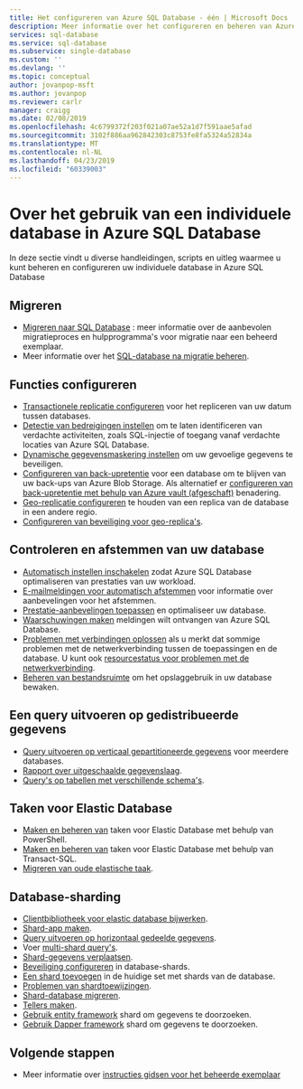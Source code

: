 ```yaml
---
title: Het configureren van Azure SQL Database - één | Microsoft Docs
description: Meer informatie over het configureren en beheren van Azure SQL Database - individuele database
services: sql-database
ms.service: sql-database
ms.subservice: single-database
ms.custom: ''
ms.devlang: ''
ms.topic: conceptual
author: jovanpop-msft
ms.author: jovanpop
ms.reviewer: carlr
manager: craigg
ms.date: 02/08/2019
ms.openlocfilehash: 4c6799372f203f021a07ae52a1d7f591aae5afad
ms.sourcegitcommit: 3102f886aa962842303c8753fe8fa5324a52834a
ms.translationtype: MT
ms.contentlocale: nl-NL
ms.lasthandoff: 04/23/2019
ms.locfileid: "60339003"
---
```

# <a name="how-to-use-a-single-database-in-azure-sql-database"></a>Over het gebruik van een individuele database in Azure SQL Database

In deze sectie vindt u diverse handleidingen, scripts en uitleg waarmee u kunt beheren en configureren uw individuele database in Azure SQL Database

## <a name="migrate"></a>Migreren

- [Migreren naar SQL Database](sql-database-single-database-migrate.md) : meer informatie over de aanbevolen migratieproces en hulpprogramma's voor migratie naar een beheerd exemplaar.
- Meer informatie over het [SQL-database na migratie beheren](sql-database-manage-after-migration.md).

## <a name="configure-features"></a>Functies configureren

- [Transactionele replicatie configureren](replication-to-sql-database.md) voor het repliceren van uw datum tussen databases.
- [Detectie van bedreigingen instellen](sql-database-threat-detection.md) om te laten identificeren van verdachte activiteiten, zoals SQL-injectie of toegang vanaf verdachte locaties van Azure SQL Database.
- [Dynamische gegevensmaskering instellen](sql-database-dynamic-data-masking-get-started-portal.md) om uw gevoelige gegevens te beveiligen.
- [Configureren van back-upretentie](sql-database-long-term-backup-retention-configure.md) voor een database om te blijven van uw back-ups van Azure Blob Storage. Als alternatief er [configureren van back-upretentie met behulp van Azure vault (afgeschaft)](sql-database-long-term-backup-retention-configure-vault.md) benadering.
- [Geo-replicatie configureren](sql-database-geo-replication-portal.md) te houden van een replica van de database in een andere regio.
- [Configureren van beveiliging voor geo-replica's](sql-database-geo-replication-security-config.md).

## <a name="monitor-and-tune-your-database"></a>Controleren en afstemmen van uw database

- [Automatisch instellen inschakelen](sql-database-automatic-tuning-enable.md) zodat Azure SQL Database optimaliseren van prestaties van uw workload.
- [E-mailmeldingen voor automatisch afstemmen](sql-database-automatic-tuning-email-notifications.md) voor informatie over aanbevelingen voor het afstemmen.
- [Prestatie-aanbevelingen toepassen](sql-database-advisor-portal.md) en optimaliseer uw database.
- [Waarschuwingen maken](sql-database-insights-alerts-portal.md) meldingen wilt ontvangen van Azure SQL Database.
- [Problemen met verbindingen oplossen](sql-database-troubleshoot-common-connection-issues.md) als u merkt dat sommige problemen met de netwerkverbinding tussen de toepassingen en de database. U kunt ook [resourcestatus voor problemen met de netwerkverbinding](sql-database-resource-health.md).
- [Beheren van bestandsruimte](sql-database-file-space-management.md) om het opslaggebruik in uw database bewaken.

## <a name="query-distributed-data"></a>Een query uitvoeren op gedistribueerde gegevens

- [Query uitvoeren op verticaal gepartitioneerde gegevens](sql-database-elastic-query-getting-started-vertical.md) voor meerdere databases.
- [Rapport over uitgeschaalde gegevenslaag](sql-database-elastic-query-horizontal-partitioning.md).
- [Query's op tabellen met verschillende schema's](sql-database-elastic-query-vertical-partitioning.md).

## <a name="elastic-database-jobs"></a>Taken voor Elastic Database

- [Maken en beheren van](elastic-jobs-powershell.md) taken voor Elastic Database met behulp van PowerShell.
- [Maken en beheren van](elastic-jobs-tsql.md) taken voor Elastic Database met behulp van Transact-SQL.
- [Migreren van oude elastische taak](elastic-jobs-migrate.md).

## <a name="database-sharding"></a>Database-sharding

- [Clientbibliotheek voor elastic database bijwerken](sql-database-elastic-scale-upgrade-client-library.md).
- [Shard-app maken](sql-database-elastic-scale-get-started.md).
- [Query uitvoeren op horizontaal gedeelde gegevens](sql-database-elastic-query-getting-started.md).
- Voer [multi-shard query's](sql-database-elastic-scale-multishard-querying.md).
- [Shard-gegevens verplaatsen](sql-database-elastic-scale-configure-deploy-split-and-merge.md).
- [Beveiliging configureren](sql-database-elastic-scale-split-merge-security-configuration.md) in database-shards.
- [Een shard toevoegen](sql-database-elastic-scale-add-a-shard.md) in de huidige set met shards van de database.
- [Problemen van shardtoewijzingen](sql-database-elastic-database-recovery-manager.md).
- [Shard-database migreren](sql-database-elastic-convert-to-use-elastic-tools.md).
- [Tellers maken](sql-database-elastic-database-perf-counters.md).
- [Gebruik entity framework](sql-database-elastic-scale-use-entity-framework-applications-visual-studio.md) shard om gegevens te doorzoeken.
- [Gebruik Dapper framework](sql-database-elastic-scale-working-with-dapper.md) shard om gegevens te doorzoeken.

## <a name="next-steps"></a>Volgende stappen
- Meer informatie over [instructies gidsen voor het beheerde exemplaar](sql-database-howto-managed-instance.md)
